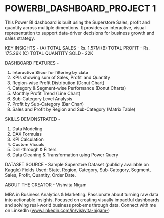 # POWERBI_DASHBOARD_PROJECT 1

This Power BI dashboard is built using the Superstore Sales, profit and quantity across multiple dimentions. It provides an interactive, visual representation to support data-driven decisions for business growth and sales strategy.

KEY INSIGHTS - 
(A) TOTAL SALES - Rs. 1.57M
(B) TOTAL PROFIT - Rs. 175.26K
(C) TOTAL QUANTITY SOLD - 22K

DASHBOARD FEATURES -

1. Interactive Slicer for filtering by state
2. KPIs showing sum of Sales, Profit, and Quantity
3. Region-wise Profit Distribution (Donut Chart)
4. Category & Segment-wise Performance (Donut Charts)
5. Monthly Profit Trend (Line Chart)
6. Sub-Category Level Analysis
7. Profit by Sub-Category (Bar Chart)
8. Sales and Profit by Region and Sub-Category (Matrix Table)

SKILLS DEMONSTRATED -

1. Data Modeling
2. DAX Formulas
3. KPI Calculation
4. Custom Visuals
5. Drill-through & Filters
6. Data Cleaning & Transformation using Power Query

DATASET SOURCE - Sample Superstore Dataset (publicly available on Kaggle)
Fields Used: State, Region, Category, Sub-Category, Segment, Sales, Profit, Quantity, Order Date.

ABOUT THE CREATOR - 
Vishvita Nigam 

 MBA in Business Analytics & Marketing. Passionate about turning raw data into actionable insights. Focused on creating visually impactful dashboards and solving real-world business problems through data.
 Connect with me on LinkedIn (www.linkedin.com/in/vishvita-nigam-)
